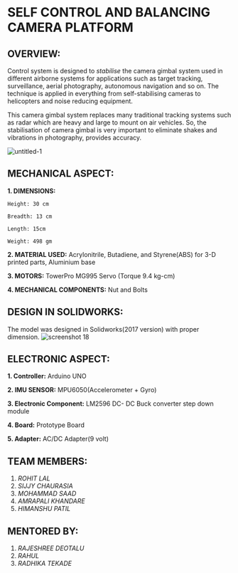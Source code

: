 


# SELF CONTROL AND BALANCING CAMERA PLATFORM

  

## OVERVIEW: 

Control system is designed to _stabilise_ the camera gimbal system used in different airborne systems for applications such as target tracking, surveillance, aerial photography, autonomous navigation and so on. The technique is applied in everything from self-stabilising cameras to helicopters and noise reducing equipment.

This camera gimbal system replaces many traditional tracking systems such as radar which are heavy and large to mount on air vehicles. So, the stabilisation of camera gimbal is very important to eliminate shakes and vibrations in photography, provides accuracy.

![untitled-1](https://user-images.githubusercontent.com/40535193/42186025-a6a63980-7e68-11e8-81fd-c7897e702a66.jpg)

## MECHANICAL ASPECT:
**1.  DIMENSIONS:**
    

	Height: 30 cm

	Breadth: 13 cm

	Length: 15cm

	Weight:	498 gm

**2.  MATERIAL USED:**
	 Acrylonitrile, Butadiene, and Styrene(ABS) for 3-D printed parts, Aluminium base
    
**3.  MOTORS:**
	 TowerPro MG995 Servo (Torque 9.4 kg-cm)
	    

**4. MECHANICAL COMPONENTS:** 
Nut and Bolts

##  DESIGN IN SOLIDWORKS:

The model was designed in Solidworks(2017 version) with proper dimension.
![screenshot 18](https://user-images.githubusercontent.com/40535193/42186152-17ea18a0-7e69-11e8-83f7-bdf0fcc7b1aa.png)


## ELECTRONIC ASPECT:

**1.  Controller:** Arduino UNO
    
**2.  IMU SENSOR:** MPU6050(Accelerometer + Gyro)
    
**3.  Electronic Component:** LM2596 DC- DC Buck converter step down module
    
**4.  Board:** Prototype Board
    
**5.  Adapter:** AC/DC Adapter(9 volt)

## TEAM MEMBERS:

1. *ROHIT LAL* 
2. *SIJJY CHAURASIA*
3. *MOHAMMAD SAAD*
4.  *AMRAPALI KHANDARE*
5. *HIMANSHU PATIL*
      
    

## MENTORED BY:

1. *RAJESHREE DEOTALU*
2. *RAHUL*
3. *RADHIKA TEKADE*



